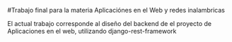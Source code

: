 #Trabajo final para la materia Aplicaciónes en el Web y redes inalambricas


El actual trabajo corresponde al diseño del backend de el proyecto de Aplicaciones en el web, utilizando django-rest-framework

